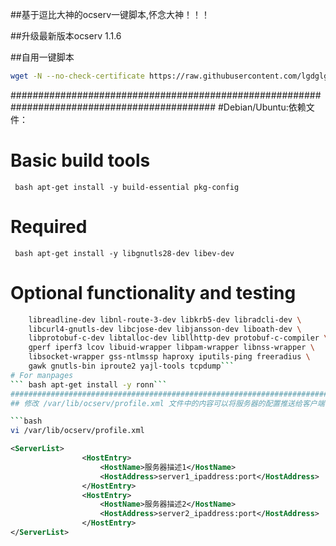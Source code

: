 ##基于逗比大神的ocserv一键脚本,怀念大神！！！

##升级最新版本ocserv 1.1.6

##自用一键脚本

``` bash
wget -N --no-check-certificate https://raw.githubusercontent.com/lgdglgc/ocserv88/master/ocserv.sh && chmod +x ocserv.sh && bash ocserv.sh
```
#############################################################################################
#Debian/Ubuntu:依赖文件：
# Basic build tools
``` bash apt-get install -y build-essential pkg-config```
# Required
``` bash apt-get install -y libgnutls28-dev libev-dev```
# Optional functionality and testing
``` bash apt-get install -y libpam0g-dev liblz4-dev libseccomp-dev \
	libreadline-dev libnl-route-3-dev libkrb5-dev libradcli-dev \
	libcurl4-gnutls-dev libcjose-dev libjansson-dev liboath-dev \
	libprotobuf-c-dev libtalloc-dev libllhttp-dev protobuf-c-compiler \
	gperf iperf3 lcov libuid-wrapper libpam-wrapper libnss-wrapper \
	libsocket-wrapper gss-ntlmssp haproxy iputils-ping freeradius \
	gawk gnutls-bin iproute2 yajl-tools tcpdump```
# For manpages
``` bash apt-get install -y ronn```
#############################################################################################
## 修改 /var/lib/ocserv/profile.xml 文件中的内容可以将服务器的配置推送给客户端 ###

```bash
vi /var/lib/ocserv/profile.xml
```

```xml
<ServerList>
                <HostEntry>
                    <HostName>服务器描述1</HostName>
                    <HostAddress>server1_ipaddress:port</HostAddress>
                </HostEntry>
                <HostEntry>
                    <HostName>服务器描述2</HostName>
                    <HostAddress>server2_ipaddress:port</HostAddress>
                </HostEntry>
</ServerList>
```

